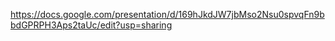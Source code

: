 https://docs.google.com/presentation/d/169hJkdJW7jbMso2Nsu0spvqFn9bbdGPRPH3Aps2taUc/edit?usp=sharing
